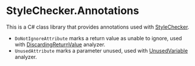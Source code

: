# StyleChecker.Annotations

This is a C# class library that provides annotations used with
[StyleChecker][stylechecker].

- `DoNotIgnoreAttribute` marks a return value as unable to ignore, used with
  [DiscardingReturnValue][discarding-return-value] analyzer.
- `UnusedAttribute` marks a parameter unused, used with
  [UnusedVariable][unused-variable] analyzer.

[stylechecker]:
  https://maroontress.github.io/StyleChecker/
[discarding-return-value]:
  https://github.com/maroontress/StyleChecker/blob/master/doc/rules/DiscardingReturnValue.md
[unused-variable]:
  https://github.com/maroontress/StyleChecker/blob/master/doc/rules/UnusedVariable.md
